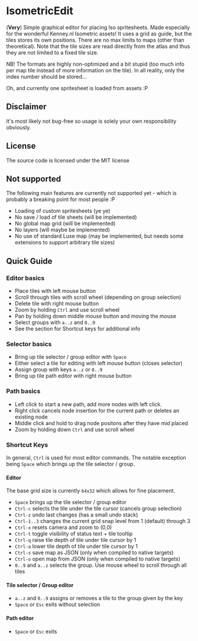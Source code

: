 # IsometricEdit
(**Very**) Simple graphical editor for placing Iso spritesheets. Made especially for the wonderful Kenney.nl Isometric assets!
It uses a grid as guide, but the tiles stores its own positions. There are no max limits to maps (other than theoretical). Note that the tile sizes are read directly from the atlas and thus they are not limited to a fixed tile size.

NB! The formats are highly non-optimized and a bit stupid (too much info per map tile instead of more information on the tile). In all reality, only the index number should be stored...

Oh, and currently one spritesheet is loaded from assets :P

## Disclaimer
It's most likely not bug-free so usage is solely your own responsibility obviously.

## License
The source code is licensed under the MIT license

## Not supported
The following main features are currently not supported yet - which is probably a breaking point for most people :P
- Loading of custom spritesheets (ye ye)
- No save / load of tile sheets (will be implemented)
- No global map grid (will be implemented)
- No layers (will maybe be implemented)
- No use of standard Luxe map (may be implemented, but needs some extensions to support arbitrary tile sizes)

## Quick Guide

### Editor basics
- Place tiles with left mouse button
- Scroll through tiles with scroll wheel (depending on group selection)
- Delete tile with right mouse button
- Zoom by holding `Ctrl` and use scroll wheel
- Pan by holding down middle mouse button and moving the mouse
- Select groups with `a..z` and `0..9`
- See the section for Shortcut keys for additional info

### Selector basics
- Bring up tile selector / group editor with `Space`
- Either select a tile for editing with left mouse button (closes selector)
- Assign group with keys `a..z` or `0..9`
- Bring up tile path editor with right mouse button

### Path basics
- Left click to start a new path, add more nodes with left click.
- Right click cancels node insertion for the current path or deletes an existing node
- Middle click and hold to drag node positons after they have mid placed
- Zoom by holding down `Ctrl` and use scroll wheel

### Shortcut Keys

In general, `Ctrl` is used for most editor commands. The notable exception being `Space` which brings up the tile selector / group.

#### Editor

The base grid size is currently `64x32` which allows for fine placement.

- `Space` brings up the tile selector / group editor
- `Ctrl-c` selects the tile under the tile cursor (cancels group selection)
- `Ctrl-z` undo last changes (has a small undo stack)
- `Ctrl-1..3` changes the current grid snap level from 1 (default) through 3
- `Ctrl-x` resets camera and zoom to (0,0)
- `Ctrl-t` toggle visibility of status text + tile tooltip
- `Ctrl-q` raise tile depth of tile under tile cursor by 1
- `Ctrl-a` lower tile depth of tile under tile cursor by 1
- `Ctrl-s` save map as JSON (only when compiled to native targets)
- `Ctrl-o` open map from JSON (only when compiled to native targets)
- `0..9` and `a..z` selects the group. Use mouse wheel to scroll through all tiles

#### Tile selector / Group editor

- `a..z` and `0..9` assigns or removes a tile to the group given by the key
- `Space` or `Esc` exits without selection

#### Path editor

- `Space` or `Esc` exits